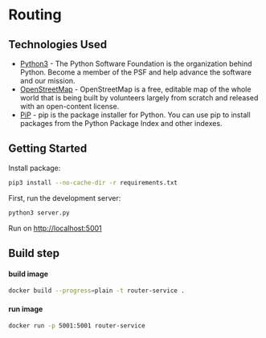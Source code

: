 # Routing

## Technologies Used

- [Python3](https://www.python.org/download/releases/3.0/) - The Python Software Foundation is the organization behind Python. Become a member of the PSF and help advance the software and our mission.
- [OpenStreetMap](https://www.openstreetmap.org/) - OpenStreetMap is a free, editable map of the whole world that is being built by volunteers largely from scratch and released with an open-content license.
- [PiP](https://pypi.org/project/pip/) - pip is the package installer for Python. You can use pip to install packages from the Python Package Index and other indexes.

## Getting Started

Install package:

```bash
pip3 install --no-cache-dir -r requirements.txt
```

First, run the development server:

```bash
python3 server.py
```

Run on [http://localhost:5001](http://localhost:5001)

## Build step

#### build image

```bash
docker build --progress=plain -t router-service .
```

#### run image

```bash
docker run -p 5001:5001 router-service
```
